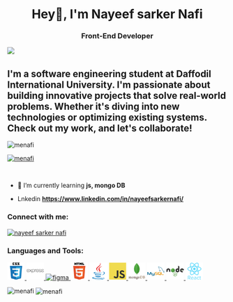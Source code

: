 <h1 align="center">Hey👋, I'm Nayeef sarker Nafi</h1>
<h3 align="center">Front-End Developer</h3>
<img src="https://media.licdn.com/dms/image/v2/D5616AQEsRQWYd9YVZw/profile-displaybackgroundimage-shrink_350_1400/B56ZUtXam1GsAc-/0/1740222868705?e=1746057600&v=beta&t=mSlKGCghInYLBy9G6br0azKFR9erHpaRtJSXCwx1ync">
<h2 align="left">I'm a software engineering student at Daffodil International University. I'm passionate about building innovative projects that solve real-world problems. Whether it's diving into new technologies or optimizing existing systems. Check out my work, and let's collaborate!</h2>

<p align="left"> <img src="https://komarev.com/ghpvc/?username=menafi&label=Profile%20views&color=0e75b6&style=flat" alt="menafi" /> </p>

<p align="left"> <a href="https://github.com/ryo-ma/github-profile-trophy"><img src="https://github-profile-trophy.vercel.app/?username=menafi" alt="menafi" /></a> </p>

<p align="left"> <a href="https://twitter.com/" target="blank"><img src="https://img.shields.io/twitter/follow/?logo=twitter&style=for-the-badge" alt="" /></a> </p>

- 🌱 I’m currently learning **js, mongo DB**

- Lnkedin **https://www.linkedin.com/in/nayeefsarkernafi/**

<h3 align="left">Connect with me:</h3>
<p align="left">
<a href="https://fb.com/nayeef sarker nafi" target="blank"><img align="center" src="https://raw.githubusercontent.com/rahuldkjain/github-profile-readme-generator/master/src/images/icons/Social/facebook.svg" alt="nayeef sarker nafi" height="30" width="40" /></a>
</p>

<h3 align="left">Languages and Tools:</h3>
<p align="left"> <a href="https://www.w3schools.com/css/" target="_blank" rel="noreferrer"> <img src="https://raw.githubusercontent.com/devicons/devicon/master/icons/css3/css3-original-wordmark.svg" alt="css3" width="40" height="40"/> </a> <a href="https://expressjs.com" target="_blank" rel="noreferrer"> <img src="https://raw.githubusercontent.com/devicons/devicon/master/icons/express/express-original-wordmark.svg" alt="express" width="40" height="40"/> </a> <a href="https://www.figma.com/" target="_blank" rel="noreferrer"> <img src="https://www.vectorlogo.zone/logos/figma/figma-icon.svg" alt="figma" width="40" height="40"/> </a> <a href="https://www.w3.org/html/" target="_blank" rel="noreferrer"> <img src="https://raw.githubusercontent.com/devicons/devicon/master/icons/html5/html5-original-wordmark.svg" alt="html5" width="40" height="40"/> </a> <a href="https://www.java.com" target="_blank" rel="noreferrer"> <img src="https://raw.githubusercontent.com/devicons/devicon/master/icons/java/java-original.svg" alt="java" width="40" height="40"/> </a> <a href="https://developer.mozilla.org/en-US/docs/Web/JavaScript" target="_blank" rel="noreferrer"> <img src="https://raw.githubusercontent.com/devicons/devicon/master/icons/javascript/javascript-original.svg" alt="javascript" width="40" height="40"/> </a> <a href="https://www.mongodb.com/" target="_blank" rel="noreferrer"> <img src="https://raw.githubusercontent.com/devicons/devicon/master/icons/mongodb/mongodb-original-wordmark.svg" alt="mongodb" width="40" height="40"/> </a> <a href="https://www.mysql.com/" target="_blank" rel="noreferrer"> <img src="https://raw.githubusercontent.com/devicons/devicon/master/icons/mysql/mysql-original-wordmark.svg" alt="mysql" width="40" height="40"/> </a> <a href="https://nodejs.org" target="_blank" rel="noreferrer"> <img src="https://raw.githubusercontent.com/devicons/devicon/master/icons/nodejs/nodejs-original-wordmark.svg" alt="nodejs" width="40" height="40"/> </a> <a href="https://reactjs.org/" target="_blank" rel="noreferrer"> <img src="https://raw.githubusercontent.com/devicons/devicon/master/icons/react/react-original-wordmark.svg" alt="react" width="40" height="40"/> </a> </p>

<p><img align="left" src="https://github-readme-stats.vercel.app/api/top-langs?username=menafi&show_icons=true&locale=en&layout=compact" alt="menafi" /></p>

<p>&nbsp;<img align="center" src="https://github-readme-stats.vercel.app/api?username=menafi&show_icons=true&locale=en" alt="menafi" /></p>

